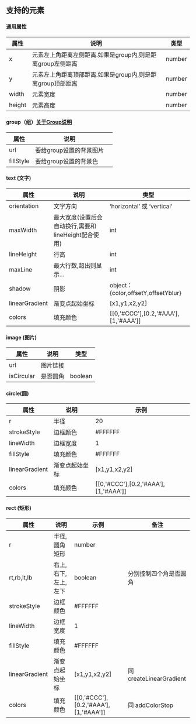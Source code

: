 ## 支持的元素

#### 通用属性
属性 | 说明 | 类型 |
---|---|---|
x|元素左上角距离左侧距离.如果是group内,则是距离group左侧距离|number|
y|元素左上角距离顶部距离.如果是group内,则是距离group顶部距离|number|
width|元素宽度|number|
height|元素高度|number|

#### group（组）[关于Group说明](https://github.com/dntzhang/cax/blob/master/README.CN.md#group)
属性 | 说明 |  |
---|---|---|
url|要给group设置的背景图片||
fillStyle|要给group设置的背景色||

#### text (文字) 
属性 | 说明 | 类型 |
---|---|---|
orientation | 文字方向 | ‘horizontal’ 或 ‘vertical’| 默认‘horizontal’
maxWidth | 最大宽度(设置后会自动换行,需要和lineHeight配合使用) | int | 
lineHeight | 行高 | int | 
maxLine | 最大行数,超出则显示... | int | 
shadow | 阴影 | object：{color,offsetY,offsetYblur} | 
linearGradient | 渐变点起始坐标 | [x1,y1,x2,y2] | 同createLinearGradient
colors | 填充颜色 | [[0,'#CCC'],[0.2,'#AAA'],[1,'#AAA']]| 同 addColorStop

#### image (图片)
属性 | 说明 | 类型 |
---|---|---|
url | 图片链接 |  | 
isCircular | 是否圆角 | boolean | 

#### circle(圆)
属性 | 说明 | 示例 
---|---|---|
r | 半径 | 20 | 
strokeStyle | 边框颜色 | #FFFFFF | 
lineWidth | 边框宽度 | 1 | 
fillStyle | 填充颜色 | #FFFFFF | 
linearGradient | 渐变点起始坐标 | [x1,y1,x2,y2] | 同createLinearGradient
colors | 填充颜色 | [[0,'#CCC'],[0.2,'#AAA'],[1,'#AAA']]| 同 addColorStop

#### rect (矩形)
属性 | 说明 | 示例 |备注
---|---|---|---
r | 半径,圆角矩形 | number | 
rt,rb,lt,lb| 右上,右下,左上,左下| boolean|分别控制四个角是否圆角
strokeStyle | 边框颜色 | #FFFFFF | 
lineWidth | 边框宽度 | 1 | 
fillStyle | 填充颜色 | #FFFFFF | 
linearGradient | 渐变点起始坐标 | [x1,y1,x2,y2] | 同createLinearGradient
colors | 填充颜色 | [[0,'#CCC'],[0.2,'#AAA'],[1,'#AAA']]| 同 addColorStop

